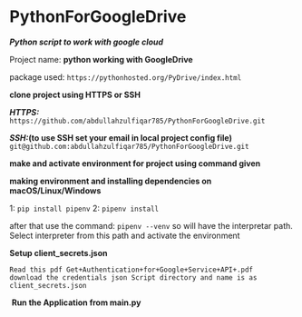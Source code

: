 # PythonForGoogleDrive

**_Python script to work with google cloud_**

Project name: **python working with GoogleDrive**

package used: `https://pythonhosted.org/PyDrive/index.html`

**clone project using HTTPS or SSH**

**_HTTPS:_**
`https://github.com/abdullahzulfiqar785/PythonForGoogleDrive.git`

**_SSH:_(to use SSH set your email in local project config file)**
`git@github.com:abdullahzulfiqar785/PythonForGoogleDrive.git`

**make and activate environment for project using command given**

**making environment and installing dependencies on macOS/Linux/Windows**

1: `pip install pipenv`
2: `pipenv install`

after that use the command: `pipenv --venv` so will have the interpretar path.
Select interpreter from this path and activate the environment

**Setup client_secrets.json**

```
Read this pdf Get+Authentication+for+Google+Service+API+.pdf
download the credentials json Script directory and name is as client_secrets.json
```

​
**Run the Application from main.py**
